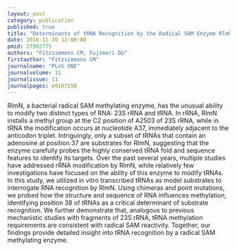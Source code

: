 ```yaml
---
layout: post
category: publication
published: true
title: "Determinants of tRNA Recognition by the Radical SAM Enzyme RlmN."
date: 2016-11-30 12:00:00
pmid: 27902775
authors: "Fitzsimmons CM, Fujimori DG"
firstauthor: "Fitzsimmons CM"
journalname: "PLoS ONE"
journalvolume: 11
journalissue: 11
journalpages: e0167298
---
```


RlmN, a bacterial radical SAM methylating enzyme, has the unusual ability to modify two distinct types of RNA: 23S rRNA and tRNA. In rRNA, RlmN installs a methyl group at the C2 position of A2503 of 23S rRNA, while in tRNA the modification occurs at nucleotide A37, immediately adjacent to the anticodon triplet. Intriguingly, only a subset of tRNAs that contain an adenosine at position 37 are substrates for RlmN, suggesting that the enzyme carefully probes the highly conserved tRNA fold and sequence features to identify its targets. Over the past several years, multiple studies have addressed rRNA modification by RlmN, while relatively few investigations have focused on the ability of this enzyme to modify tRNAs. In this study, we utilized in vitro transcribed tRNAs as model substrates to interrogate RNA recognition by RlmN. Using chimeras and point mutations, we probed how the structure and sequence of RNA influences methylation, identifying position 38 of tRNAs as a critical determinant of substrate recognition. We further demonstrate that, analogous to previous mechanistic studies with fragments of 23S rRNA, tRNA methylation requirements are consistent with radical SAM reactivity. Together, our findings provide detailed insight into tRNA recognition by a radical SAM methylating enzyme.

